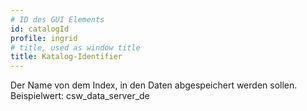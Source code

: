 ```yaml
---
# ID des GUI Elements
id: catalogId
profile: ingrid
# title, used as window title
title: Katalog-Identifier
---
```

Der Name von dem Index, in den Daten abgespeichert werden sollen.
Beispielwert: csw_data_server_de